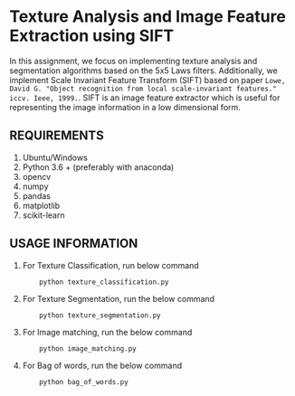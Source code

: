 # Texture Analysis and Image Feature Extraction using SIFT

In this assignment, we focus on implementing texture analysis and segmentation algorithms based on the 5x5 Laws filters. Additionally, we implement Scale Invariant Feature Transform (SIFT) based on paper `Lowe, David G. "Object recognition from local scale-invariant features." iccv. Ieee, 1999.`. SIFT is an image feature extractor which is useful for representing the image information in a low dimensional form.

## REQUIREMENTS

1. Ubuntu/Windows
2. Python 3.6 + (preferably with anaconda)
3. opencv
4. numpy
5. pandas
6. matplotlib
7. scikit-learn

## USAGE INFORMATION 

1.	For Texture Classification, run below command 
	```
		python texture_classification.py
	```
2.	For Texture Segmentation, run the below command
	```
		python texture_segmentation.py
	```
3.	For Image matching, run the below command
	```
		python image_matching.py
	```

4.	For Bag of words, run the below command
	```
		python bag_of_words.py
	```
